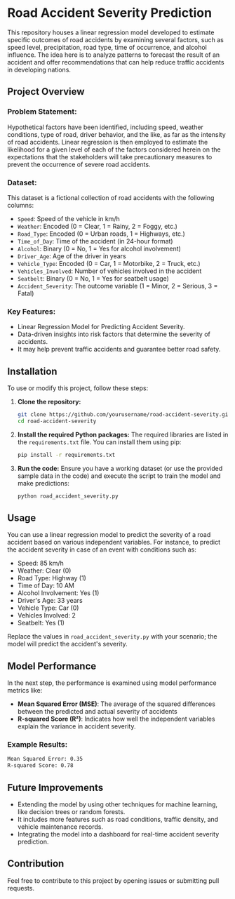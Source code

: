 # Road Accident Severity Prediction

This repository houses a linear regression model developed to estimate specific outcomes of road accidents by examining several factors, such as speed level, precipitation, road type, time of occurrence, and alcohol influence. The idea here is to analyze patterns to forecast the result of an accident and offer recommendations that can help reduce traffic accidents in developing nations.

## Project Overview

### Problem Statement:
Hypothetical factors have been identified, including speed, weather conditions, type of road, driver behavior, and the like, as far as the intensity of road accidents. Linear regression is then employed to estimate the likelihood for a given level of each of the factors considered herein on the expectations that the stakeholders will take precautionary measures to prevent the occurrence of severe road accidents.

### Dataset:
This dataset is a fictional collection of road accidents with the following columns:
- `Speed`: Speed of the vehicle in km/h
- `Weather`: Encoded (0 = Clear, 1 = Rainy, 2 = Foggy, etc.)
- `Road_Type`: Encoded (0 = Urban roads, 1 = Highways, etc.)
- `Time_of_Day`: Time of the accident (in 24-hour format)
- `Alcohol`: Binary (0 = No, 1 = Yes for alcohol involvement)
- `Driver_Age`: Age of the driver in years
- `Vehicle_Type`: Encoded (0 = Car, 1 = Motorbike, 2 = Truck, etc.)
- `Vehicles_Involved`: Number of vehicles involved in the accident
- `Seatbelt`: Binary (0 = No, 1 = Yes for seatbelt usage)
- `Accident_Severity`: The outcome variable (1 = Minor, 2 = Serious, 3 = Fatal)

### Key Features:
- Linear Regression Model for Predicting Accident Severity.
- Data-driven insights into risk factors that determine the severity of accidents.
- It may help prevent traffic accidents and guarantee better road safety.

## Installation

To use or modify this project, follow these steps:

1. **Clone the repository:**
   ```bash
   git clone https://github.com/yourusername/road-accident-severity.git
   cd road-accident-severity
   ```

2. **Install the required Python packages:**
   The required libraries are listed in the `requirements.txt` file. You can install them using pip:
   ```bash
   pip install -r requirements.txt
   ```

3. **Run the code:**
   Ensure you have a working dataset (or use the provided sample data in the code) and execute the script to train the model and make predictions:
   ```bash
   python road_accident_severity.py
   ```

## Usage

You can use a linear regression model to predict the severity of a road accident based on various independent variables. For instance, to predict the accident severity in case of an event with conditions such as:
- Speed: 85 km/h
- Weather: Clear (0)
- Road Type: Highway (1)
- Time of Day: 10 AM
- Alcohol Involvement: Yes (1)
- Driver's Age: 33 years
- Vehicle Type: Car (0)
- Vehicles Involved: 2
- Seatbelt: Yes (1)

Replace the values in `road_accident_severity.py` with your scenario; the model will predict the accident's severity.

## Model Performance

In the next step, the performance is examined using model performance metrics like:
- **Mean Squared Error (MSE)**: The average of the squared differences between the predicted and actual severity of accidents
- **R-squared Score (R²)**: Indicates how well the independent variables explain the variance in accident severity.

### Example Results:
```bash
Mean Squared Error: 0.35
R-squared Score: 0.78
```

## Future Improvements
- Extending the model by using other techniques for machine learning, like decision trees or random forests. 
- It includes more features such as road conditions, traffic density, and vehicle maintenance records. 
- Integrating the model into a dashboard for real-time accident severity prediction.

## Contribution

Feel free to contribute to this project by opening issues or submitting pull requests.


